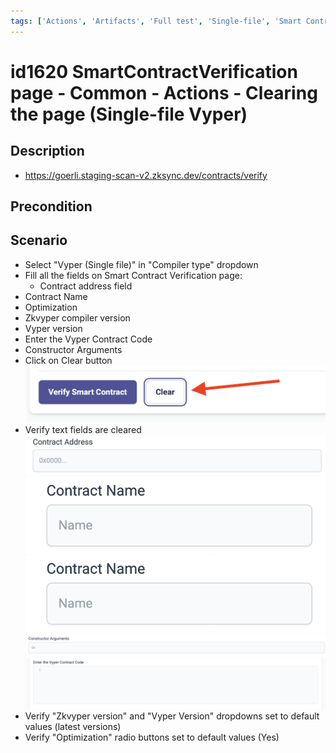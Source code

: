 ```yaml
---
tags: ['Actions', 'Artifacts', 'Full test', 'Single-file', 'Smart Contract Verification page', 'Smoke test', 'Vyper', 'Active']
---
```


# id1620 SmartContractVerification page - Common - Actions - Clearing the page (Single-file Vyper)

## Description
  - https://goerli.staging-scan-v2.zksync.dev/contracts/verify

## Precondition


## Scenario
- Select "Vyper (Single file)" in "Compiler type" dropdown
- Fill all the fields on Smart Contract Verification page:
    - Contract address field
- Contract Name
- Optimization
- Zkvyper compiler version
- Vyper version
- Enter the Vyper Contract Code
- Constructor Arguments
- Click on Clear button
![Screenshot](../../../../static/img/screenshots/common/SmartContractVerification/id1620_1.png)
- Verify text fields are cleared
![Screenshot](../../../../static/img/screenshots/common/SmartContractVerification/id1620_2.png)
![Screenshot](../../../../static/img/screenshots/common/SmartContractVerification/id1620_3.png)
![Screenshot](../../../../static/img/screenshots/common/SmartContractVerification/id1620_4.png)
![Screenshot](../../../../static/img/screenshots/common/SmartContractVerification/id1620_5.png)
![Screenshot](../../../../static/img/screenshots/common/SmartContractVerification/id1620_6.png)
- Verify "Zkvyper version" and "Vyper Version" dropdowns  set to default values (latest versions)
- Verify "Optimization" radio buttons set to default values (Yes)
